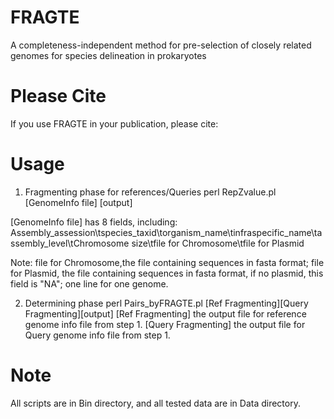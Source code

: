 # FRAGTE
A completeness-independent method for pre-selection of closely related genomes for species delineation in prokaryotes

# Please Cite
If you use FRAGTE in your publication, please cite: 

# Usage
1. Fragmenting phase for references/Queries
perl RepZvalue.pl [GenomeInfo file] [output]

[GenomeInfo file] has 8 fields, including:
Assembly_assession\tspecies_taxid\torganism_name\tinfraspecific_name\tassembly_level\tChromosome size\tfile for Chromosome\tfile for Plasmid

Note: file for Chromosome,the file containing sequences in fasta format; file for Plasmid, the file containing sequences in fasta format,       if no plasmid, this field is "NA"; one line for one genome.

2. Determining phase
perl Pairs_byFRAGTE.pl [Ref Fragmenting][Query Fragmenting][output]
[Ref Fragmenting] the output file for reference genome info file from step 1.
[Query Fragmenting] the output file for Query genome info file from step 1.

# Note
All scripts are in Bin directory, and all tested data are in Data directory.
